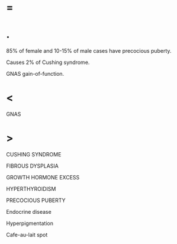# =

# .

85% of female and 10-15% of male cases have precocious puberty.

Causes 2% of Cushing syndrome.

GNAS gain-of-function.

# <

GNAS

# >

CUSHING SYNDROME

FIBROUS DYSPLASIA

GROWTH HORMONE EXCESS

HYPERTHYROIDISM

PRECOCIOUS PUBERTY

Endocrine disease

Hyperpigmentation

Cafe-au-lait spot
